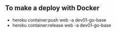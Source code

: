 ## To make a deploy with Docker 

- heroku container:push web -a dev01-go-base
- heroku container:release web -a dev01-go-base